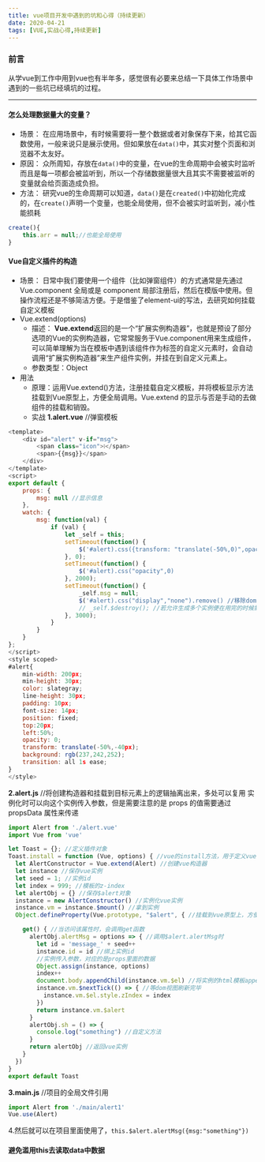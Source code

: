 ```yaml
---
title: vue项目开发中遇到的坑和心得（持续更新）
date: 2020-04-21
tags: [VUE,实战心得,持续更新]
---
```


### 前言

从学vue到工作中用到vue也有半年多，感觉很有必要来总结一下具体工作场景中遇到的一些坑已经填坑的过程。

---

#### 怎么处理数据量大的变量？

* 场景： 在应用场景中，有时候需要将一整个数据或者对象保存下来，给其它函数使用，一般来说只是展示使用。但如果放在`data()`中，其实对整个页面和浏览器不太友好。
* 原因： 众所周知，存放在`data()`中的变量，在vue的生命周期中会被实时监听而且是每一项都会被监听到，所以一个存储数据量很大且其实不需要被监听的变量就会给页面造成负担。
* 方法： 研究vue的生命周期可以知道，`data()`是在`created()`中初始化完成的，在`create()`声明一个变量，也能全局使用，但不会被实时监听到，减小性能损耗
  
```javascript
create(){
    this.arr = null;//也能全局使用
}
```

#### Vue自定义插件的构造

* 场景： 日常中我们要使用一个组件（比如弹窗组件）的方式通常是先通过Vue.component 全局或是 component 局部注册后，然后在模版中使用。但操作流程还是不够简洁方便。于是借鉴了element-ui的写法，去研究如何挂载自定义模板
* Vue.extend(options)
  * 描述： **Vue.extend**返回的是一个“扩展实例构造器”，也就是预设了部分选项的Vue的实例构造器，它常常服务于Vue.component用来生成组件，可以简单理解为当在模板中遇到该组件作为标签的自定义元素时，会自动调用“扩展实例构造器”来生产组件实例，并挂在到自定义元素上。
  * 参数类型：Object
* 用法
  * 原理：运用Vue.extend()方法，注册挂载自定义模板，并将模板显示方法挂载到Vue原型上，方便全局调用。Vue.extend 的显示与否是手动的去做组件的挂载和销毁。
  * 实战
   **1.alert.vue** //弹窗模板

```javascript
<template>
    <div id="alert" v-if="msg">
        <span class="icon">❕</span>
        <span>{{msg}}</span>
    </div>
</template>
<script>
export default {
    props: {
        msg: null //显示信息
    },
    watch: {
        msg: function(val) {
            if (val) {
                let _self = this;
                setTimeout(function() {
                    $('#alert).css({transform: "translate(-50%,0)",opacity:1})
                }, 0);
                setTimeout(function() {
                    $('#alert).css("opacity",0)
                }, 2000);
                setTimeout(function() {
                    _self.msg = null;
                    $('#alert).css("display","none").remove() //移除dom元素
                    // _self.$destroy(); //若允许生成多个实例便在用完的时候需要销毁
                }, 3000);
            }
        }
    }
};
</script>
<style scoped>
#alert{
    min-width: 200px;
    min-height: 30px;
    color: slategray;
    line-height: 30px;
    padding: 10px;
    font-size: 14px;
    position: fixed;
    top:20px;
    left:50%;
    opacity: 0;
    transform: translate(-50%,-40px);
    background: rgb(237,242,252);
    transition: all 1s ease; 
}
</style>
```

  **2.alert.js** //将创建构造器和挂载到目标元素上的逻辑抽离出来，多处可以复用
  实例化时可以向这个实例传入参数，但是需要注意的是 props 的值需要通过 propsData 属性来传递
```javascript
import Alert from './alert.vue'
import Vue from 'vue'

let Toast = {}; //定义插件对象
Toast.install = function (Vue, options) { //vue的install方法，用于定义vue插件
  let AlertConstructor = Vue.extend(Alert) //创建vue构造器
  let instance //保存vue实例
  let seed = 1; //实例id
  let index = 999; //模板的z-index
  let alertObj = {} //保存$alert对象
  instance = new AlertConstructor() //实例化vue实例
  instance.vm = instance.$mount() //拿到实例
  Object.defineProperty(Vue.prototype, "$alert", { //挂载到vue原型上，方便全局调用

    get() { //当访问该属性时，会调用get函数
      alertObj.alertMsg = options => { //调用$alert.alertMsg时
        let id = 'message_' + seed++
        instance.id = id //绑上实例id
        //实例传入参数，对应的是props里面的数据
        Object.assign(instance, options)
        index++
        document.body.appendChild(instance.vm.$el) //将实例的html模板append到html
        instance.vm.$nextTick(() => { //等dom视图刷新完毕
          instance.vm.$el.style.zIndex = index
        })
        return instance.vm.$alert
      }
      alertObj.sh = () => {
        console.log("something") //自定义方法
      }
      return alertObj //返回vue实例
    }
  })
}
export default Toast
```

  **3.main.js** //项目的全局文件引用
```javascript
import Alert from './main/alert1'
Vue.use(Alert)
```

   4.然后就可以在项目里面使用了，`this.$alert.alertMsg({msg:"something"})`

#### 避免滥用this去读取data中数据